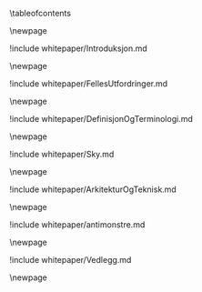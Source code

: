 \tableofcontents  


\newpage

!include whitepaper/Introduksjon.md

\newpage

!include whitepaper/FellesUtfordringer.md

\newpage

!include whitepaper/DefinisjonOgTerminologi.md

\newpage

!include whitepaper/Sky.md

\newpage

!include whitepaper/ArkitekturOgTeknisk.md

\newpage

!include whitepaper/antimonstre.md

\newpage

!include whitepaper/Vedlegg.md

\newpage